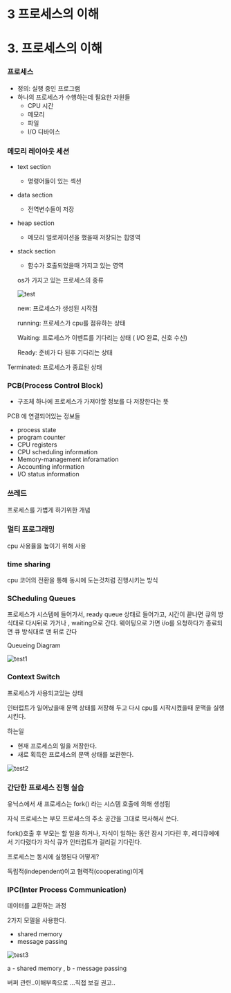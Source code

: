 # 3 프로세스의 이해

# 3. 프로세스의 이해

### 프로세스

- 정의: 실행 중인 프로그램
- 하나의 프로세스가 수행하는데 필요한 자원들
    - CPU 시간
    - 메모리
    - 파일
    - I/O 디바이스
    

### 메모리 레이아웃 세션

- text section
    - 명령어들이 있는 섹션
- data section
    - 전역변수들이 저장
- heap section
    - 메모리 얼로케이션을 했을때 저장되는 힙영역
- stack section
    - 함수가 호출되었을때 가지고 있는 영역
    
    os가 가지고 있는 프로세스의 종류
    
  ![test](https://user-images.githubusercontent.com/78361650/215335906-42cbfb30-cfc3-47b7-ad07-a14ae6935e89.jpg)

    
    new:  프로세스가 생성된 시작점
    
    running: 프로세스가 cpu를 점유하는 상태
    
    Waiting: 프로세스가 이벤트를 기다리는 상태 ( I/O 완료, 신호 수신)
    
    Ready: 준비가 다 된후 기다리는 상태
    

Terminated: 프로세스가 종료된 상태

### PCB(Process Control Block)

- 구조체 하나에 프로세스가 가져야할 정보를 다 저장한다는 뜻

PCB 에 연결되어있는 정보들

- process state
- program counter
- CPU registers
- CPU scheduling information
- Memory-management inforamation
- Accounting information
- I/O status information

### 쓰레드

프로세스를 가볍게 하기위한 개념

### 멀티 프로그래밍

cpu 사용율을 높이기 위해 사용

### time sharing

cpu 코어의 전환을 통해 동시에 도는것처럼 진행시키는 방식

### SCheduling Queues

프로세스가 시스템에 들어가서, ready queue 상태로 들어가고, 시간이 끝나면 큐의 방식대로 다시뒤로 가거나 ,  waiting으로 간다. 웨이팅으로 가면 i/o를 요청하다가 종료되면 큐 방식대로 맨 뒤로 간다

Queueing Diagram

![test1](https://user-images.githubusercontent.com/78361650/215335915-8effa151-f955-4e8f-a971-e6d73421cd3e.jpg)

### Context Switch

프로세스가 사용되고있는 상태

인터럽트가 일어났을때 문맥 상태를 저장해 두고 다시 cpu를 시작시켰을때 문맥을 실행시킨다.

하는일

- 현재 프로세스의 일을 저장한다.
- 새로 획득한 프로세스의 문맥 상태를 보관한다.

![test2](https://user-images.githubusercontent.com/78361650/215335921-3eb48329-270d-45c8-aabd-7cf8568f11b1.jpg)


### 간단한 프로세스 진행 실습

유닉스에서 새 프로세스는  fork() 라는 시스템 호출에 의해 생성됨

자식 프로세스는 부모 프로세스의 주소 공간을 그대로 복사해서 쓴다.

fork()호출 후 부모는 할 일을 하거나, 자식이 일하는 동안 잠시 기다린 후, 레디큐에에서 기다렸다가 자식 큐가 인터럽트가 걸리길 기다린다.

프로세스는 동시에 실행된다 어떻게?

독립적(independent)이고 협력적(cooperating)이게

### IPC(Inter Process Communication)

데이터를 교환하는 과정

2가지 모델을 사용한다.

- shared memory
- message passing

![test3](https://user-images.githubusercontent.com/78361650/215335930-5745a659-29e6-43de-b013-4297e5c9448d.jpg)

a - shared memory , b - message passing

버퍼 관련..이해부족으로 …직접 보길 권고..
